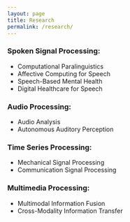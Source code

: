 ```yaml
---
layout: page
title: Research
permalink: /research/
---
```


### Spoken Signal Processing:

- Computational Paralinguistics
- Affective Computing for Speech
- Speech-Based Mental Health
- Digital Healthcare for Speech

### Audio Processing:

- Audio Analysis
- Autonomous Auditory Perception

### Time Series Processing:

- Mechanical Signal Processing
- Communication Signal Processing

### Multimedia Processing:

- Multimodal Information Fusion
- Cross-Modality Information Transfer

